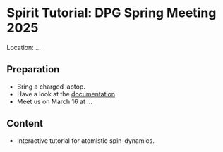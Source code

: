 # Spirit Tutorial: DPG Spring Meeting 2025

Location: …

## Preparation
- Bring a charged laptop.
- Have a look at the [documentation](https://spirit-docs.readthedocs.io).
- Meet us on March 16 at …

## Content
- Interactive tutorial for atomistic spin-dynamics.
